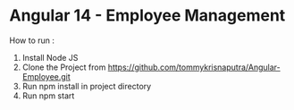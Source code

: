 # Angular 14 - Employee Management

How to run :
1. Install Node JS
2. Clone the Project from https://github.com/tommykrisnaputra/Angular-Employee.git
3. Run npm install in project directory
4. Run npm start
